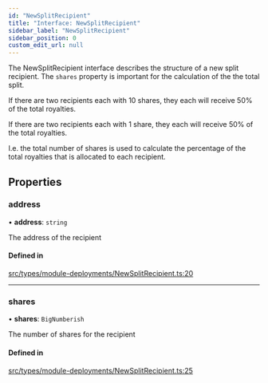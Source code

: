 ```yaml
---
id: "NewSplitRecipient"
title: "Interface: NewSplitRecipient"
sidebar_label: "NewSplitRecipient"
sidebar_position: 0
custom_edit_url: null
---
```


The NewSplitRecipient interface describes the structure of a new split recipient.
The `shares` property is important for the calculation of the the total split.

If there are two recipients each with 10 shares, they each will receive 50%
of the total royalties.

If there are two recipients each with 1 share, they each will receive 50%
of the total royalties.

I.e. the total number of shares is used to calculate the percentage of the
total royalties that is allocated to each recipient.

## Properties

### address

• **address**: `string`

The address of the recipient

#### Defined in

[src/types/module-deployments/NewSplitRecipient.ts:20](https://github.com/PrasoonPratham/nftlabs-sdk-ts/blob/ff1ad69/src/types/module-deployments/NewSplitRecipient.ts#L20)

___

### shares

• **shares**: `BigNumberish`

The number of shares for the recipient

#### Defined in

[src/types/module-deployments/NewSplitRecipient.ts:25](https://github.com/PrasoonPratham/nftlabs-sdk-ts/blob/ff1ad69/src/types/module-deployments/NewSplitRecipient.ts#L25)
